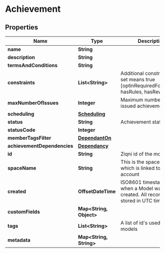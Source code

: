

# Achievement


## Properties

Name | Type | Description | Notes
------------ | ------------- | ------------- | -------------
**name** | **String** |  |  [optional]
**description** | **String** |  |  [optional]
**termsAndConditions** | **String** |  |  [optional]
**constraints** | **List&lt;String&gt;** | Additional constraints, if set means true [optinRequiredForEntrants, hasRules, hasRewards] |  [optional]
**maxNumberOfIssues** | **Integer** | Maximum number of issued achievements |  [optional]
**scheduling** | [**Scheduling**](Scheduling.md) |  |  [optional]
**status** | **String** | Achievement status |  [optional]
**statusCode** | **Integer** |  |  [optional]
**memberTagsFilter** | [**DependantOn**](DependantOn.md) |  |  [optional]
**achievementDependencies** | [**Dependancy**](Dependancy.md) |  |  [optional]
**id** | **String** | Ziqni id of the model | 
**spaceName** | **String** | This is the space name which is linked to the account |  [optional]
**created** | **OffsetDateTime** | ISO8601 timestamp for when a Model was created. All records are stored in UTC time zone |  [optional]
**customFields** | **Map&lt;String, Object&gt;** |  |  [optional]
**tags** | **List&lt;String&gt;** | A list of id&#39;s used to tag models |  [optional]
**metadata** | **Map&lt;String, String&gt;** |  |  [optional]



